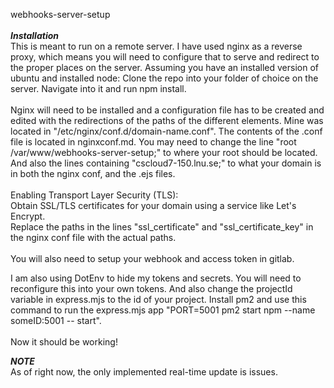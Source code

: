 webhooks-server-setup  
<br>
***Installation***  
This is meant to run on a remote server. I have used nginx as a reverse proxy, which means you will need to configure that to serve and redirect to the proper places on the server. Assuming you have an installed version of ubuntu and installed node: Clone the repo into your folder of choice on the server. Navigate into it and run npm install.  
<br>
Nginx will need to be installed and a configuration file has to be created and edited with the redirections of the paths of the different elements. Mine was located in "/etc/nginx/conf.d/domain-name.conf". The contents of the .conf file is located in nginxconf.md. You may need to change the line "root /var/www/webhooks-server-setup;" to where your root should be located. And also the lines containing "cscloud7-150.lnu.se;" to what your domain is in both the nginx conf, and the .ejs files.  
<br>
Enabling Transport Layer Security (TLS):  
Obtain SSL/TLS certificates for your domain using a service like Let's Encrypt.  
Replace the paths in the lines "ssl_certificate" and "ssl_certificate_key" in the nginx conf file with the actual paths.  
<br>
You will also need to setup your webhook and access token in gitlab.  

I am also using DotEnv to hide my tokens and secrets. You will need to reconfigure this into your own tokens. And also change the projectId variable in express.mjs to the id of your project. Install pm2 and use this command to run the express.mjs app "PORT=5001 pm2 start npm --name someID:5001 -- start".  
<br>
Now it should be working!

***NOTE***  
As of right now, the only implemented real-time update is issues.
